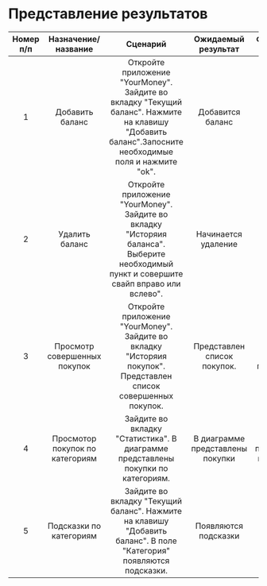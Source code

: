 # Представление результатов

| Номер п/п | Назначение/название | Сценарий | Ожидаемый результат | Фактический результат | Оценка | 
| :------: | :------: | :------: | :------: | :------: | :------: |
| 1 |Добавить баланс | Откройте приложение "YourMoney". Зайдите во вкладку "Текущий баланс". Нажмите на клавишу "Добавить баланс".Запосните необходимые поля и нажмите "ok". | Добавится баланс | Баланс добавится | Тест пройден |
| 2 | Удалить баланс | Откройте приложение "YourMoney". Зайдите во вкладку "Исторяия баланса". Выберите необходимый пункт и совершите свайп вправо или вслево". | Начинается удаление| Удаление начинается | Тест пройден |
| 3 | Просмотр совершенных покупок |Откройте приложение "YourMoney". Зайдите во вкладку "Исторяия покупок". Представлен список совершенных покупок. | Представлен список покупок. | Список покупок представлен. | Тест пройден |
| 4 | Просмотор покупок по категориям|Зайдите во вкладку "Статистика". В диаграмме представлены покупки по категориям. | В диаграмме представлены покупки | покупки представлены в диаграмме | Тест пройден |
| 5 | Подсказки по категориям | Зайдите во вкладку "Текущий баланс". Нажмите на клавишу "Добавить баланс". В поле "Категория" появляются подсказки. | Появляются подсказки| Подсказки появляются | Тест пройден |

